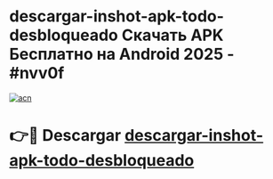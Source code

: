 # descargar-inshot-apk-todo-desbloqueado Скачать APK Бесплатно на Android 2025 - #nvv0f

[![acn](https://github.com/user-attachments/assets/0f9c940e-d8b0-45ae-aac7-cd30a18b3e1c)](https://apps.freeplayer.one?title=descargar-inshot-apk-todo-desbloqueado&ref=9RF)

# 👉🔴 Descargar [descargar-inshot-apk-todo-desbloqueado](https://apps.freeplayer.one?title=descargar-inshot-apk-todo-desbloqueado&ref=9RF)